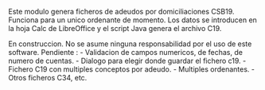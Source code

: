 Este modulo genera ficheros de adeudos por domiciliaciones CSB19. 
Funciona para un unico ordenante de momento.
Los datos se introducen en la hoja Calc de LibreOffice y el script Java genera el archivo C19.

En construccion. No se asume ninguna responsabilidad por el uso de este software.
Pendiente : 
	- Validacion de campos numericos, de fechas, de numero de cuentas.
	- Dialogo para elegir donde guardar el fichero c19.
	- Fichero C19 con multiples conceptos por adeudo.
	- Multiples ordenantes.
	- Otros ficheros C34, etc.